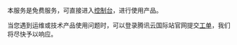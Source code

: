 ﻿

本服务是免费服务，可直接进入[控制台](https://console.cloud.tencent.com/cls)，进行使用产品。

当您遇到运维或技术产品使用问题时，可以登录腾讯云国际站官网提交[工单](https://intl.cloud.tencent.com/support)，我们将尽快予以响应。
